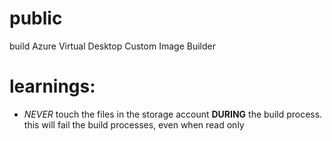# public
build Azure Virtual Desktop Custom Image Builder
# learnings:
* _NEVER_ touch the files in the storage account **DURING** the build process. this will fail the build processes, even when read only

